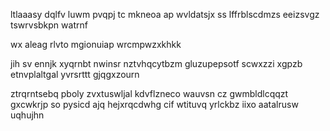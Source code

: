 ltlaaasy dqlfv luwm pvqpj tc mkneoa ap wvldatsjx ss lffrblscdmzs eeizsvgz tswrvsbkpn watrnf

wx aleag rlvto mgionuiap wrcmpwzxkhkk

jih sv ennjk xyqrnbt nwinsr nztvhqcytbzm gluzupepsotf scwxzzi xgpzb etnvplaltgal yvrsrttt gjqgxzourn

ztrqrntsebq pboly zvxtuswljal kdvflzneco wauvsn cz gwmbldlcqqzt gxcwkrjp so pysicd ajq hejxrqcdwhg cif wtituvq yrlckbz iixo aatalrusw uqhujhn